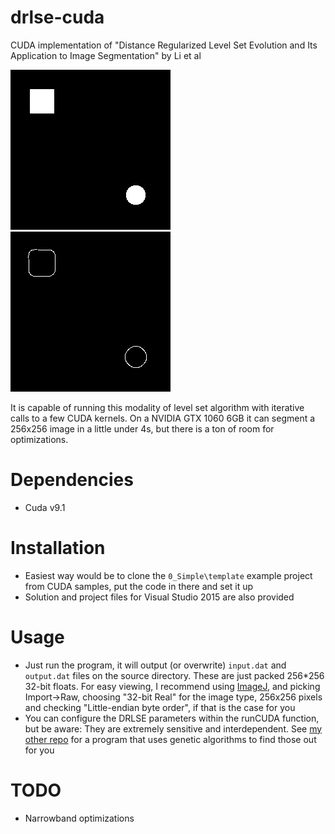 # drlse-cuda
CUDA implementation of "Distance Regularized Level Set Evolution and Its Application to Image Segmentation" by Li et al

![input](https://raw.githubusercontent.com/1danielcoelho/drlse-cuda/master/input.png "input sample image") ![output](https://raw.githubusercontent.com/1danielcoelho/drlse-cuda/master/output.png "output zero-level set")

It is capable of running this modality of level set algorithm with iterative calls to a few CUDA kernels. On a NVIDIA GTX 1060 6GB it can segment a 256x256 image in a little under 4s, but there is a ton of room for optimizations.

# Dependencies
* Cuda v9.1 

# Installation
* Easiest way would be to clone the `0_Simple\template` example project from CUDA samples, put the code in there and set it up
* Solution and project files for Visual Studio 2015 are also provided

# Usage
* Just run the program, it will output (or overwrite) `input.dat` and `output.dat` files on the source directory. These are just packed 256*256 32-bit floats. For easy viewing, I recommend using [ImageJ](https://imagej.nih.gov/ij/download.html), and picking Import->Raw, choosing "32-bit Real" for the image type, 256x256 pixels and checking "Little-endian byte order", if that is the case for you
* You can configure the DRLSE parameters within the runCUDA function, but be aware: They are extremely sensitive and interdependent. See [my other repo](https://github.com/1danielcoelho/GA_DRLSE_CUDA) for a program that uses genetic algorithms to find those out for you 

# TODO
* Narrowband optimizations

